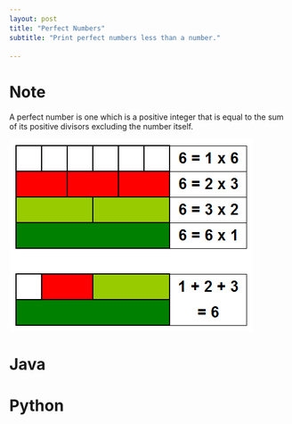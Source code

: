 ```yaml
---
layout: post
title: "Perfect Numbers"
subtitle: "Print perfect numbers less than a number." 

---
```


# Note

A perfect number is one which is a positive integer that is equal to the sum of its positive divisors excluding the number itself.


![Perfect Number](/assets/images/perfect-number.png)

# Java

<script src="https://gist.github.com/abhishekbalam/73150ff21394edd5fb342276ffbe8708.js"></script>

# Python

<script src="https://gist.github.com/abhishekbalam/ada220e145a6da04e78324b98e6a93e6.js"></script>